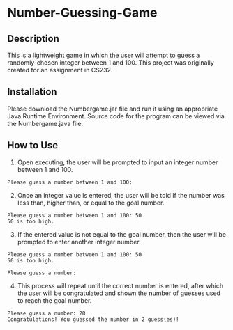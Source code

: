 # Number-Guessing-Game

## Description

This is a lightweight game in which the user will attempt to guess a randomly-chosen integer between 1 and 100. This project was originally created for an assignment in CS232.

## Installation

Please download the Numbergame.jar file and run it using an appropriate Java Runtime Environment. Source code for the program can be viewed via the Numbergame.java file. 

## How to Use

1. Open executing, the user will be prompted to input an integer number between 1 and 100.
```
Please guess a number between 1 and 100: 
```
2. Once an integer value is entered, the user will be told if the number was less than, higher than, or equal to the goal number.
```
Please guess a number between 1 and 100: 50
50 is too high.
```
3. If the entered value is not equal to the goal number, then the user will be prompted to enter another integer number.
```
Please guess a number between 1 and 100: 50
50 is too high.

Please guess a number:
```
4. This process will repeat until the correct number is entered, after which the user will be congratulated and shown the number of guesses used to reach the goal number.
```
Please guess a number: 28
Congratulations! You guessed the number in 2 guess(es)!
```
